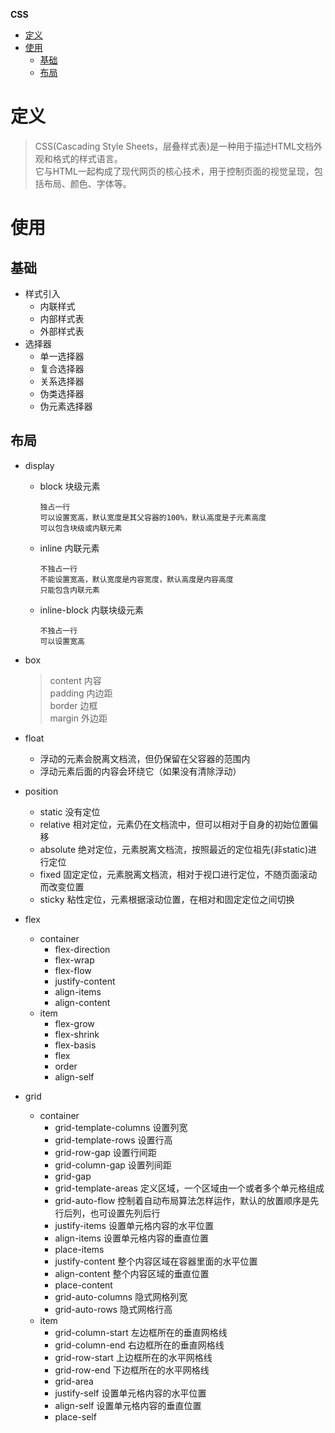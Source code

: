 **CSS**
- [定义](#定义)
- [使用](#使用)
  - [基础](#基础)
  - [布局](#布局)

# 定义 #
> CSS(Cascading Style Sheets，层叠样式表)是一种用于描述HTML文档外观和格式的样式语言。  
> 它与HTML一起构成了现代网页的核心技术，用于控制页面的视觉呈现，包括布局、颜色、字体等。

# 使用 #
## 基础 ##
- 样式引入
  - 内联样式  
  - 内部样式表   
  - 外部样式表  
- 选择器
  - 单一选择器
  - 复合选择器
  - 关系选择器
  - 伪类选择器
  - 伪元素选择器

## 布局 ##
- display
  - block 块级元素  
    ```
    独占一行  
    可以设置宽高，默认宽度是其父容器的100%，默认高度是子元素高度  
    可以包含块级或内联元素  
    ```
  - inline 内联元素  
    ```
    不独占一行  
    不能设置宽高，默认宽度是内容宽度，默认高度是内容高度  
    只能包含内联元素  
    ```
  - inline-block 内联块级元素  
    ```
    不独占一行  
    可以设置宽高  
    ```

- box  
  > content 内容  
  > padding 内边距  
  > border 边框  
  > margin 外边距  

- float
  - 浮动的元素会脱离文档流，但仍保留在父容器的范围内
  - 浮动元素后面的内容会环绕它（如果没有清除浮动）
  
- position
  - static  没有定位
  - relative  相对定位，元素仍在文档流中，但可以相对于自身的初始位置偏移
  - absolute  绝对定位，元素脱离文档流，按照最近的定位祖先(非static)进行定位
  - fixed  固定定位，元素脱离文档流，相对于视口进行定位，不随页面滚动而改变位置
  - sticky  粘性定位，元素根据滚动位置，在相对和固定定位之间切换
	
- flex
  - container
      - flex-direction
      - flex-wrap
      - flex-flow
      - justify-content
      - align-items
      - align-content  
  - item
      - flex-grow
      - flex-shrink
      - flex-basis
      - flex
      - order 
      - align-self  
     
- grid
  - container
    - grid-template-columns  设置列宽
    - grid-template-rows  设置行高
    - grid-row-gap   设置行间距
    - grid-column-gap  设置列间距
    - grid-gap  
    - grid-template-areas  定义区域，一个区域由一个或者多个单元格组成
    - grid-auto-flow  控制着自动布局算法怎样运作，默认的放置顺序是先行后列，也可设置先列后行
    - justify-items  设置单元格内容的水平位置
    - align-items  设置单元格内容的垂直位置
    - place-items
    - justify-content  整个内容区域在容器里面的水平位置
    - align-content  整个内容区域的垂直位置
    - place-content
    - grid-auto-columns  隐式网格列宽
    - grid-auto-rows  隐式网格行高
  - item
    - grid-column-start  左边框所在的垂直网格线
    - grid-column-end  右边框所在的垂直网格线
    - grid-row-start  上边框所在的水平网格线
    - grid-row-end  下边框所在的水平网格线
    - grid-area  
    - justify-self  设置单元格内容的水平位置
    - align-self  设置单元格内容的垂直位置
    - place-self  